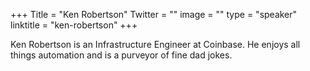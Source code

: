 +++
Title = "Ken Robertson"
Twitter = ""
image = ""
type = "speaker"
linktitle = "ken-robertson"
+++

Ken Robertson is an Infrastructure Engineer at Coinbase. He enjoys all things automation and is a purveyor of fine dad jokes.